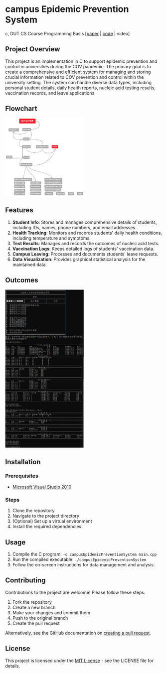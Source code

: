 # campus Epidemic Prevention System
c, DUT CS Course Programming Basis [[paper](https://drive.google.com/file/d/1pIbP7cXOExybvIsyn3uHsRZMUpqNrOmS/view?usp=sharing/) | [code](https://github.com/yanhao5103233729/campusEpidemicPreventionSystem/) | video]

## Project Overview
This project is an implementation in C to support epidemic prevention and control in universities during the COV pandemic. The primary goal is to create a comprehensive and efficient system for managing and storing crucial information related to COV prevention and control within the university setting. The system can handle diverse data types, including personal student details, daily health reports, nucleic acid testing results, vaccination records, and leave applications.

## Flowchart
<img src="./img/flowchart.png" alt="flowchart" width="50%">


## Features
1. **Student Info**: Stores and manages comprehensive details of students, including IDs, names, phone numbers, and email addresses.
2. **Health Tracking**: Monitors and records students' daily health conditions, including temperature and symptoms.
3. **Test Results**: Manages and records the outcomes of nucleic acid tests.
4. **Vaccination Logs**: Keeps detailed logs of students' vaccination data.
5. **Campus Leaving**: Processes and documents students' leave requests.
6. **Data Visualization**: Provides graphical statistical analysis for the maintained data.

## Outcomes
<img src="./img/outcomes.png" alt="outcome" width="50%">


## Installation

### Prerequisites
- [Microsoft Visual Studio 2010](https://visualstudio.microsoft.com/vs/older-downloads/)

### Steps
1. Clone the repository
2. Navigate to the project directory
3. (Optional) Set up a virtual environment
4. Install the required dependencies

## Usage
1. Compile the C program: ```-o campusEpidemicPreventionSystem main.cpp```
2. Run the compiled executable: ```./campusEpidemicPreventionSystem```
3. Follow the on-screen instructions for data management and analysis.

## Contributing
Contributions to the project are welcome! Please follow these steps:
1. Fork the repository
2. Create a new branch
3. Make your changes and commit them
4. Push to the original branch
5. Create the pull request

Alternatively, see the GitHub documentation on [creating a pull request](https://docs.github.com/en/github/collaborating-with-issues-and-pull-requests/creating-a-pull-request).

## License
This project is licensed under the [MIT License](LICENSE.md) - see the LICENSE file for details.
